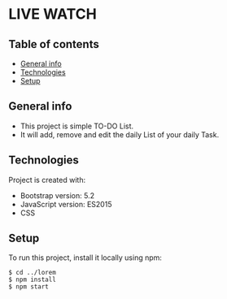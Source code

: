 # LIVE WATCH

## Table of contents
* [General info](#general-info)
* [Technologies](#technologies)
* [Setup](#setup)

## General info
* This project is simple TO-DO List.
* It will add, remove and edit the daily List of your daily Task.
	
## Technologies
Project is created with:
* Bootstrap version: 5.2
* JavaScript version: ES2015
* CSS
	
## Setup
To run this project, install it locally using npm:

```
$ cd ../lorem
$ npm install
$ npm start
```


